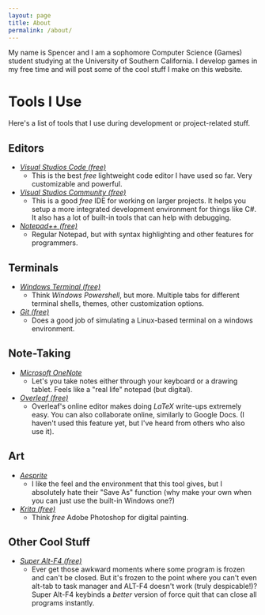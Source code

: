 ```yaml
---
layout: page
title: About
permalink: /about/
---
```


My name is Spencer and I am a sophomore Computer Science (Games) student studying at the University of Southern California. I develop games in my free time and will post some of the cool stuff I make on this website.

# Tools I Use
Here's a list of tools that I use during development or project-related stuff.
## Editors
-   [*Visual Studios Code (free)*](https://code.visualstudio.com/ "Download")
    -   This is the best *free* lightweight code editor I have used so far. Very customizable and powerful.
-   [*Visual Studios Community (free)*](https://visualstudio.microsoft.com/downloads/ "Download")
    -   This is a good *free* IDE for working on larger projects. It helps you setup a more integrated development environment for things like C#. It also has a lot of built-in tools that can help with debugging.
-   [*Notepad++ (free)*](https://notepad-plus-plus.org/downloads/ "Download")
    -   Regular Notepad, but with syntax highlighting and other features for programmers.

## Terminals
-   [*Windows Terminal (free)*](https://www.microsoft.com/en-us/p/windows-terminal/9n0dx20hk701 "Store Page")
    -   Think *Windows Powershell*, but more. Multiple tabs for different terminal shells, themes, other customization options.
-   [*Git (free)*](https://git-scm.com/downloads "Download")
    -   Does a good job of simulating a Linux-based terminal on a windows environment.

## Note-Taking
-   [*Microsoft OneNote*](https://www.microsoft.com/en-us/microsoft-365/onenote/digital-note-taking-app "Store Page")
    -   Let's you take notes either through your keyboard or a drawing tablet. Feels like a "real life" notepad (but digital).
-   [*Overleaf (free)*](https://www.overleaf.com/ "Online Editor")
    -   Overleaf's online editor makes doing *LaTeX* write-ups extremely easy. You can also collaborate online, similarly to Google Docs. (I haven't used this feature yet, but I've heard from others who also use it).

## Art
-   [*Aesprite*](https://www.aseprite.org/ "You can get it on Steam as well...")
    -   I like the feel and the environment that this tool gives, but I absolutely hate their "Save As" function (why make your own when you can just use the built-in Windows one?)
-   [*Krita (free)*](https://krita.org/ "Download")
    -   Think *free* Adobe Photoshop for digital painting.

## Other Cool Stuff
-   [*Super Alt-F4 (free)*](https://stefansundin.github.io/superf4/ "Download")
    -   Ever get those awkward moments where some program is frozen and can't be closed. But it's frozen to the point where you can't even alt-tab to task manager and ALT-F4 doesn't work (truly despicable!)? Super Alt-F4 keybinds a *better* version of force quit that can close all programs instantly.